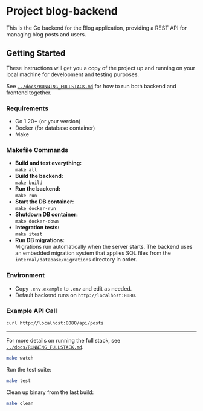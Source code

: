 # Project blog-backend

This is the Go backend for the Blog application, providing a REST API for managing blog posts and users.

## Getting Started

These instructions will get you a copy of the project up and running on your local machine for development and testing purposes.

See [`../docs/RUNNING_FULLSTACK.md`](../docs/RUNNING_FULLSTACK.md) for how to run both backend and frontend together.

### Requirements

- Go 1.20+ (or your version)
- Docker (for database container)
- Make

### Makefile Commands

- **Build and test everything:**  
  `make all`
- **Build the backend:**  
  `make build`
- **Run the backend:**  
  `make run`
- **Start the DB container:**  
  `make docker-run`
- **Shutdown DB container:**  
  `make docker-down`
- **Integration tests:**  
  `make itest`
- **Run DB migrations:**  
  Migrations run automatically when the server starts. The backend uses an embedded migration system that applies SQL files from the `internal/database/migrations` directory in order.

### Environment

- Copy `.env.example` to `.env` and edit as needed.
- Default backend runs on `http://localhost:8080`.

### Example API Call

```bash
curl http://localhost:8080/api/posts
```

---

For more details on running the full stack, see [`../docs/RUNNING_FULLSTACK.md`](../docs/RUNNING_FULLSTACK.md).
```bash
make watch
```

Run the test suite:
```bash
make test
```

Clean up binary from the last build:
```bash
make clean
```
